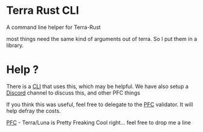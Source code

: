 # Terra Rust CLI
A command line helper for Terra-Rust 

most things need the same kind of arguments out of terra. So I put them in a library.

# Help ?
There is a [CLI](https://github.com/pfc-validator/terra-rust) that uses this, which may be helpful.
We have also setup a [Discord](https://discord.gg/zKVWs4HhJD) channel to discuss this, and other PFC things

If you think this was useful, feel free to delegate to the [PFC](https://station.terra.money/validator/terravaloper12g4nkvsjjnl0t7fvq3hdcw7y8dc9fq69nyeu9q) validator. It will help defray the costs.

[PFC](https://twitter.com/PFC_Validator) - Terra/Luna is Pretty Freaking Cool right... feel free to drop me a line 

